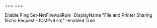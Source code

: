 +++
+++

Enable Ping
    Set-NetFirewallRule -DisplayName "File and Printer Sharing (Echo Request - ICMPv4-In)" -enabled True
